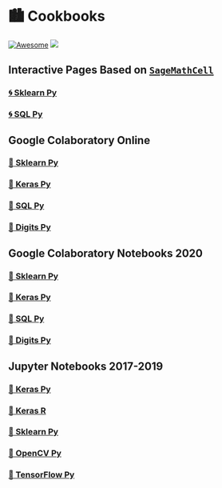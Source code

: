 # 🏙 Cookbooks

[![Awesome](https://olgabelitskaya.github.io/badge_awesome.svg)](https://olgabelitskaya.github.io/README.html) [![](https://olgabelitskaya.github.io/badge_in_progress.svg)](https://olgabelitskaya.github.io/README_PRACTICE.html)

## Interactive Pages Based on [`SageMathCell`](https://sagecell.sagemath.org)

### [🌀 Sklearn Py](https://olgabelitskaya.github.io/sklearn_cookbook_sagecells.html)
### [🌀 SQL Py](https://olgabelitskaya.github.io/sql_cookbook.html)

## Google Colaboratory Online

### [📓 Sklearn Py](https://drive.google.com/open?id=1SzhiPlKpabufNxHuknvktwxPW06utBGC)
### [📓 Keras Py](https://drive.google.com/open?id=16Xh8T4fPuk0AIBjnCo7e9WTrF1PgukoF)
### [📓 SQL Py](https://drive.google.com/open?id=1eBNz-GA6w0AhdsKHqtxkrIm1bIYk_X9d)
### [📓 Digits Py](https://colab.research.google.com/drive/1eqk81yU_y7t6Rridkgli_C7LwPLUFvH2)

## Google Colaboratory Notebooks 2020

### [📓 Sklearn Py](https://github.com/OlgaBelitskaya/cookbooks/blob/master/sklearnGC.ipynb)
### [📓 Keras Py](https://github.com/OlgaBelitskaya/cookbooks/blob/master/kerasGC.ipynb)
### [📓 SQL Py](https://github.com/OlgaBelitskaya/cookbooks/blob/master/sqlGC.ipynb)
### [📓 Digits Py](https://github.com/OlgaBelitskaya/cookbooks/blob/master/digitsGC.ipynb)

## Jupyter Notebooks 2017-2019

### [📓 Keras Py](https://github.com/OlgaBelitskaya/cookbooks/blob/master/keras_cookbook.ipynb)
### [📓 Keras R](https://github.com/OlgaBelitskaya/cookbooks/blob/master/keras_cookbook_r.ipynb)
### [📓 Sklearn Py](https://github.com/OlgaBelitskaya/cookbooks/blob/master/sklearn_cookbook.ipynb)
### [📓 OpenCV Py](https://github.com/OlgaBelitskaya/cookbooks/blob/master/opencv_cookbook.ipynb)
### [📓 TensorFlow Py](https://github.com/OlgaBelitskaya/cookbooks/blob/master/tensorflow_cookbook.ipynb)